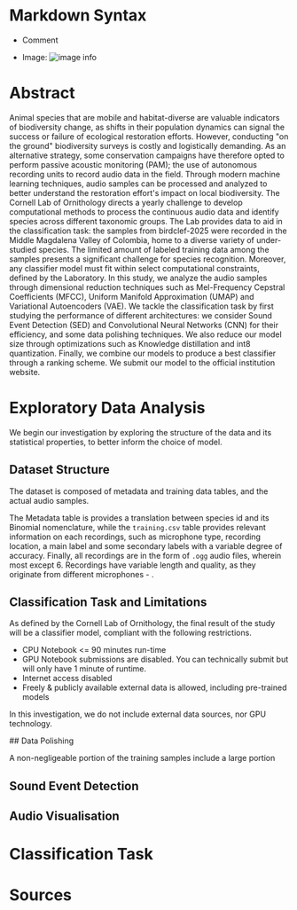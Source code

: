 # Markdown Syntax

- Comment
<!---
actual techniques to be used will have to be updated as we go
-->
- Image: ![image info](.//image.png)


# Abstract
Animal species that are mobile and habitat-diverse are valuable indicators of biodiversity change, as shifts in their population dynamics can signal the success or failure of ecological restoration efforts. However, conducting "on the ground" biodiversity surveys is costly and logistically demanding. As an alternative strategy, some conservation campaigns have therefore opted to perform passive acoustic monitoring (PAM); the use of autonomous recording units to record audio data in the field. Through modern machine learning techniques, audio samples can be processed and analyzed to better understand the restoration effort's impact on local biodiversity. The Cornell Lab of Ornithology directs a yearly challenge to develop computational methods to process the continuous audio data and identify species across different taxonomic groups. The Lab provides data to aid in the classification task: the samples from birdclef-2025 were recorded in the Middle Magdalena Valley of Colombia, home to a diverse variety of under-studied species. The limited amount of labeled training data among the samples presents a significant challenge for species recognition. Moreover, any classifier model must fit within select computational constraints, defined by the Laboratory. In this study, we analyze the audio samples through dimensional reduction techniques such as Mel-Frequency Cepstral Coefficients (MFCC), Uniform Manifold Approximation (UMAP) and Variational Autoencoders (VAE). We tackle the classification task by first studying the performance of different architectures: we consider Sound Event Detection (SED) and Convolutional Neural Networks (CNN) for their efficiency, and some data polishing techniques. We also reduce our model size through optimizations such as Knowledge distillation and int8 quantization. Finally, we combine our models to produce a best classifier through a ranking scheme. We submit our model to the official institution website.

<!---
actual techniques to be used will have to be updated as we go
-->

# Exploratory Data Analysis

We begin our investigation by exploring the structure of the data and its statistical properties, to better inform the choice of model.

## Dataset Structure

The dataset is composed of metadata and training data tables, and the actual audio samples.

The Metadata table is provides a translation between species id and its Binomial nomenclature, while the `training.csv` table provides  relevant information on each recordings, such as microphone type, recording location, a main label and some secondary labels with a variable degree of accuracy. Finally, all recordings are in the form of `.ogg` audio files, wherein most except 6. Recordings have variable length and quality, as they originate from different microphones - .

## Classification Task and Limitations

As defined by the Cornell Lab of Ornithology, the final result of the study will be a classifier model, compliant with the following restrictions.
- CPU Notebook <= 90 minutes run-time
- GPU Notebook submissions are disabled. You can technically submit but will only have 1 minute of runtime.
- Internet access disabled
- Freely & publicly available external data is allowed, including pre-trained models

In this investigation, we do not include external data sources, nor GPU technology.

## Data Polishing

A non-negligeable portion of the training samples include a large portion

## Sound Event Detection

## Audio Visualisation 

# Classification Task 

# Sources